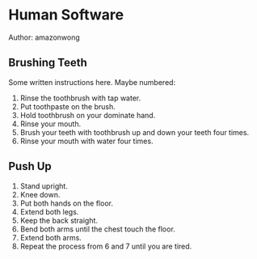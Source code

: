 # Human Software

Author: amazonwong

## Brushing Teeth

Some written instructions here. Maybe numbered:

  1. Rinse the toothbrush with tap water.
  2. Put toothpaste on the brush.
  3. Hold toothbrush on your dominate hand.
  4. Rinse your mouth.
  5. Brush your teeth with toothbrush up and down your teeth four times.
  6. Rinse your mouth with water four times.

  ## Push Up
  1. Stand upright.
  2. Knee down.
  3. Put both hands on the floor.
  4. Extend both legs.
  5. Keep the back straight.
  6. Bend both arms until the chest touch the floor.
  7. Extend both arms.
  8. Repeat the process from 6 and 7 until you are tired.

